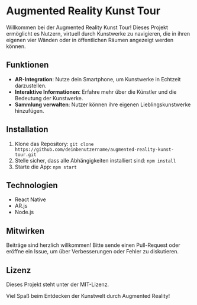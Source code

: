 # Augmented Reality Kunst Tour

Willkommen bei der Augmented Reality Kunst Tour! Dieses Projekt ermöglicht es Nutzern, virtuell durch Kunstwerke zu navigieren, die in ihren eigenen vier Wänden oder in öffentlichen Räumen angezeigt werden können. 

## Funktionen
- **AR-Integration**: Nutze dein Smartphone, um Kunstwerke in Echtzeit darzustellen.
- **Interaktive Informationen**: Erfahre mehr über die Künstler und die Bedeutung der Kunstwerke.
- **Sammlung verwalten**: Nutzer können ihre eigenen Lieblingskunstwerke hinzufügen.

## Installation
1. Klone das Repository: `git clone https://github.com/deinbenutzername/augmented-reality-kunst-tour.git`
2. Stelle sicher, dass alle Abhängigkeiten installiert sind: `npm install`
3. Starte die App: `npm start`

## Technologien
- React Native
- AR.js
- Node.js

## Mitwirken
Beiträge sind herzlich willkommen! Bitte sende einen Pull-Request oder eröffne ein Issue, um über Verbesserungen oder Fehler zu diskutieren.

## Lizenz
Dieses Projekt steht unter der MIT-Lizenz.

Viel Spaß beim Entdecken der Kunstwelt durch Augmented Reality!
